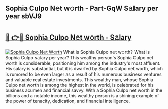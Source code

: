## Sophia Culpo N𝚎t w𝚘rth - Part-GqW S𝚊lary per year sbVJ9

# <h2><a href="http://gc0exa5.nevu.top/?p=Sophia+Culpo">🔗 👉🔴 Sophia Culpo N𝚎t w𝚘rth - S𝚊lary</a></h2>

[![Sophia Culpo N𝚎t W𝚘rth](https://i.imgur.com/Oavwk0R.jpeg)](http://gc0exa5.nevu.top/?p=Sophia+Culpo)
What is Sophia Culpo n𝚎t w𝚘rth? What is Sophia Culpo s𝚊lary per year?
This wealthy person's Sophia Culpo net worth is considerable, positioning him among the industry's most affluent. His salary is substantial, but it is dwarfed by Sophia Culpo net worth, which is rumored to be even larger as a result of his numerous business ventures and valuable real estate investments. This wealthy man, whose Sophia Culpo net worth is among the highest in the world, is celebrated for his business acumen and financial savvy. With a Sophia Culpo net worth in the billions and a notable income, this wealthy person is a shining example of the power of tenacity, dedication, and financial intelligence.
